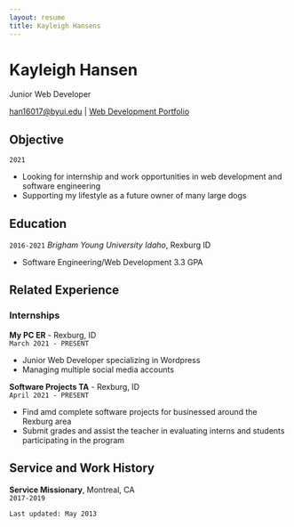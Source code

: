 ```yaml
---
layout: resume
title: Kayleigh Hansens
---
```


# Kayleigh Hansen
Junior Web Developer

<div id="webaddress">
<a href="han16017@byui.edu">han16017@byui.edu</a>
| <a href="https://kayleighhansen.github.io/wdd330/">Web Development Portfolio</a>
</div>

<!-- https://www.monique.tech/the-art-of-markdown -->

## Objective

`2021`

- Looking for internship and work opportunities in web development and software engineering 
- Supporting my lifestyle as a future owner of many large dogs  

## Education

`2016-2021`
_Brigham Young University Idaho_, Rexburg ID

- Software Engineering/Web Development 3.3 GPA


## Related Experience

### Internships


__My PC ER__ - Rexburg, ID<br>
`March 2021 - PRESENT`
- Junior Web Developer specializing in Wordpress
- Managing multiple social media accounts


__Software Projects TA__ - Rexburg, ID<br>
`April 2021 - PRESENT`
- Find amd complete software projects for businessed around the Rexburg area
- Submit grades and assist the teacher in evaluating interns and students participating in the program


## Service and Work History


__Service Missionary__, Montreal, CA<br>
`2017-2019`




`Last updated: May 2013`


